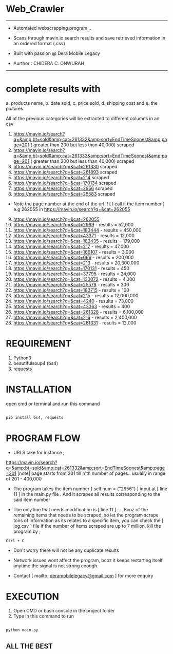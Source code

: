 # Web_Crawler 
***
 
 + Automated webscrapping program...
 
 + Scans through mavin.io search results and save retrieved information in an ordered format (.csv)
 
 + Built with passion @ Dera Mobile Legacy
 
 + Aurthor : CHIDERA C. ONWURAH
 
***

# complete results with 

a. products name, 
b. date sold, 
c. price sold, 
d. shipping cost and 
e. the pictures. 

All of the previous categories will be extracted to different columns in an csv


1. https://mavin.io/search?q=&amp;bt=sold&amp;cat=261332&amp;sort=EndTimeSoonest&amp;page=201    ( greater than 200 but less than 40,000) scraped
2. https://mavin.io/search?q=&amp;bt=sold&amp;cat=261333&amp;sort=EndTimeSoonest&amp;page=201    ( greater than 200 but less than 40,000) scraped 
3. https://mavin.io/search?q=&cat=261330 scraped 
4. https://mavin.io/search?q=&cat=261893 scraped
5. https://mavin.io/search?q=&cat=214  scraped
6. https://mavin.io/search?q=&cat=170134 scraped
7. https://mavin.io/search?q=&cat=2956 scraped
8. https://mavin.io/search?q=&cat=25583 scraped

* Note the page number at the end of the url !!
[ I call it the item number ] 
e.g 262055 in https://mavin.io/search?q=&cat=262055
9. https://mavin.io/search?q=&cat=262055 
10. https://mavin.io/search?q=&cat=2969 - results = 52,000 
11. https://mavin.io/search?q=&cat=183444 - results = 450,000 
12. https://mavin.io/search?q=&cat=43371 - results = 12,000 
13. https://mavin.io/search?q=&cat=183435 - results = 179,000 
14. https://mavin.io/search?q=&cat=217 - results = 47,000 
15. https://mavin.io/search?q=&cat=166107 - results = 3,000 
16. https://mavin.io/search?q=&cat=666 - results = 200,000 
17. https://mavin.io/search?q=&cat=213 - results = 20,300,000 
18. https://mavin.io/search?q=&cat=170131 - results = 450 
19. https://mavin.io/search?q=&cat=37795 - results = 24,000 
20. https://mavin.io/search?q=&cat=133072 - results = 4,300 
21. https://mavin.io/search?q=&cat=25579 - results = 300 
22. https://mavin.io/search?q=&cat=183715 - results = 100 
23. https://mavin.io/search?q=&cat=215 - results = 12,000,000 
24. https://mavin.io/search?q=&cat=4240 - results = 73,000 
25. https://mavin.io/search?q=&cat=43363 - results = 400 
26. https://mavin.io/search?q=&cat=261328 - results = 6,100,000 
27. https://mavin.io/search?q=&cat=216 - results = 2,400,000 
28. https://mavin.io/search?q=&cat=261331 - results = 12,000 

# REQUIREMENT

1. Python3
2. beautifulsoup4 (bs4)
3. requests

# INSTALLATION

open cmd or terminal and run this command

~~~sh

pip install bs4, requests

~~~


# PROGRAM FLOW

- URLS
take for instance ;

https://mavin.io/search?q=&amp;bt=sold&amp;cat=261332&amp;sort=EndTimeSoonest&amp;page=201 [note] page starts from 201 
till n'th number of pages.. usually in range of 201 - 400,000 

- The program takes the item number [ self.num = 	("2956") ] input at [ line 11 ] in the main.py file .
And it scrapes all results corresponding to the said item number

- The only line that needs modification is [ line 11 ] .... 
Bcoz of the remaining items that needs to be scraped. so let the program scrape tons of information as its relates to a specific item, you can check the [ log.csv ] file if the number of items scraped are up to 7 million, kill the program by ;

~~~sh
Ctrl + C
~~~

- Don't worry there will not be any duplicate results

- Network issues wont affect the program, bcoz it keeps restarting itself anytime the signal is not strong enough.

- Contact [ mailto: deramobilelegacy@gmail.com ] for more enquiry

# EXECUTION

1. Open CMD or bash console in the project folder
2. Type in this command to run

~~~sh

python main.py

~~~

## ALL THE BEST
